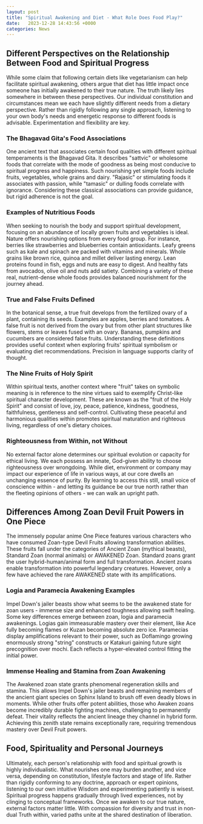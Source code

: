 ```yaml
---
layout: post
title: "Spiritual Awakening and Diet - What Role Does Food Play?"
date:   2023-12-28 14:43:56 +0000
categories: News
---
```

## Different Perspectives on the Relationship Between Food and Spiritual Progress

While some claim that following certain diets like vegetarianism can help facilitate spiritual awakening, others argue that diet has little impact once someone has initially awakened to their true nature. The truth likely lies somewhere in between these perspectives. Our individual constitution and circumstances mean we each have slightly different needs from a dietary perspective. Rather than rigidly following any single approach, listening to your own body's needs and energetic response to different foods is advisable. Experimentation and flexibility are key.

### The Bhagavad Gita's Food Associations

One ancient text that associates certain food qualities with different spiritual temperaments is the Bhagavad Gita. It describes "sattvic" or wholesome foods that correlate with the mode of goodness as being most conducive to spiritual progress and happiness. Such nourishing yet simple foods include fruits, vegetables, whole grains and dairy. "Rajasic" or stimulating foods it associates with passion, while "tamasic" or dulling foods correlate with ignorance. Considering these classical associations can provide guidance, but rigid adherence is not the goal.

### Examples of Nutritious Foods

When seeking to nourish the body and support spiritual development, focusing on an abundance of locally grown fruits and vegetables is ideal. Nature offers nourishing options from every food group. For instance, berries like strawberries and blueberries contain antioxidants. Leafy greens such as kale and spinach are packed with vitamins and minerals. Whole grains like brown rice, quinoa and millet deliver lasting energy. Lean proteins found in fish, eggs and nuts are easy to digest. And healthy fats from avocados, olive oil and nuts add satiety. Combining a variety of these real, nutrient-dense whole foods provides balanced nourishment for the journey ahead.

### True and False Fruits Defined

In the botanical sense, a true fruit develops from the fertilized ovary of a plant, containing its seeds. Examples are apples, berries and tomatoes. A false fruit is not derived from the ovary but from other plant structures like flowers, stems or leaves fused with an ovary. Bananas, pumpkins and cucumbers are considered false fruits. Understanding these definitions provides useful context when exploring fruits' spiritual symbolism or evaluating diet recommendations. Precision in language supports clarity of thought.

### The Nine Fruits of Holy Spirit

Within spiritual texts, another context where "fruit" takes on symbolic meaning is in reference to the nine virtues said to exemplify Christ-like spiritual character development. These are known as the "fruit of the Holy Spirit" and consist of love, joy, peace, patience, kindness, goodness, faithfulness, gentleness and self-control. Cultivating these peaceful and harmonious qualities within promotes spiritual maturation and righteous living, regardless of one's dietary choices.

### Righteousness from Within, not Without

No external factor alone determines our spiritual evolution or capacity for ethical living. We each possess an innate, God-given ability to choose righteousness over wrongdoing. While diet, environment or company may impact our experience of life in various ways, at our core dwells an unchanging essence of purity. By learning to access this still, small voice of conscience within - and letting its guidance be our true north rather than the fleeting opinions of others - we can walk an upright path.

## Differences Among Zoan Devil Fruit Powers in One Piece

The immensely popular anime One Piece features various characters who have consumed Zoan-type Devil Fruits allowing transformation abilities. These fruits fall under the categories of Ancient Zoan (mythical beasts), Standard Zoan (normal animals) or AWAKENED Zoan. Standard zoans grant the user hybrid-human/animal form and full transformation. Ancient zoans enable transformation into powerful legendary creatures. However, only a few have achieved the rare AWAKENED state with its amplifications.

### Logia and Paramecia Awakening Examples

Impel Down's jailer beasts show what seems to be the awakened state for zoan users - immense size and enhanced toughness allowing swift healing. Some key differences emerge between zoan, logia and paramecia awakenings. Logias gain immeasurable mastery over their element, like Ace fully becoming flames or Kuzan becoming absolute zero ice. Paramecias display amplifications relevant to their power, such as Doflamingo growing enormously strong "string" constructs or Katakuri gaining future sight precognition over mochi. Each reflects a hyper-elevated control fitting the initial power.

### Immense Healing and Stamina from Zoan Awakening

The Awakened zoan state grants phenomenal regeneration skills and stamina. This allows Impel Down's jailer beasts and remaining members of the ancient giant species on Sphinx Island to brush off even deadly blows in moments. While other fruits offer potent abilities, those who Awaken zoans become incredibly durable fighting machines, challenging to permanently defeat. Their vitality reflects the ancient lineage they channel in hybrid form. Achieving this zenith state remains exceptionally rare, requiring tremendous mastery over Devil Fruit powers.

## Food, Spirituality and Personal Journeys

Ultimately, each person's relationship with food and spiritual growth is highly individualistic. What nourishes one may burden another, and vice versa, depending on constitution, lifestyle factors and stage of life. Rather than rigidly conforming to any doctrine, approach or expert opinions, listening to our own intuitive Wisdom and experimenting patiently is wisest. Spiritual progress happens gradually through lived experiences, not by clinging to conceptual frameworks. Once we awaken to our true nature, external factors matter little. With compassion for diversity and trust in non-dual Truth within, varied paths unite at the shared destination of liberation.
